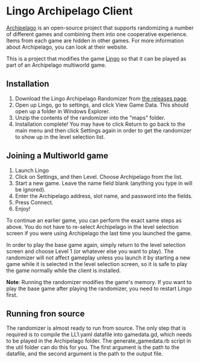 # Lingo Archipelago Client
[Archipelago](https://archipelago.gg/) is an open-source project that supports randomizing a number of different games and combining them into one cooperative experience. Items from each game are hidden in other games. For more information about Archipelago, you can look at their website.

This is a project that modifies the game [Lingo](https://lingothegame.com/) so that it can be played as part of an Archipelago multiworld game.

## Installation

1. Download the Lingo Archipelago Randomizer from [the releases page](https://github.com/hatkirby/lingo-archipelago/releases).
2. Open up Lingo, go to settings, and click View Game Data. This should open up a folder in Windows Explorer.
3. Unzip the contents of the randomizer into the "maps" folder.
4. Installation complete! You may have to click Return to go back to the main menu and then click Settings again in
   order to get the randomizer to show up in the level selection list.

## Joining a Multiworld game

1. Launch Lingo
2. Click on Settings, and then Level. Choose Archipelago from the list.
3. Start a new game. Leave the name field blank (anything you type in will be ignored).
4. Enter the Archipelago address, slot name, and password into the fields.
5. Press Connect.
6. Enjoy!

To continue an earlier game, you can perform the exact same steps as above. You do not have to re-select Archipelago in
the level selection screen if you were using Archipelago the last time you launched the game.

In order to play the base game again, simply return to the level selection screen and choose Level 1 (or whatever else
you want to play). The randomizer will not affect gameplay unless you launch it by starting a new game while it is
selected in the level selection screen, so it is safe to play the game normally while the client is installed.

**Note**: Running the randomizer modifies the game's memory. If you want to play the base game after playing the randomizer,
you need to restart Lingo first.

## Running fron source

The randomizer is almost ready to run from source. The only step that is required is to compile the LL1.yaml datafile into gamedata.gd, which needs to be played in the Archipelago folder. The generate_gamedata.rb script in the util folder can do this for you. The first argument is the path to the datafile, and the second argument is the path to the output file.
